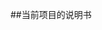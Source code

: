 <!--
 * @Author: your name
 * @Date: 2020-11-21 13:21:30
 * @LastEditTime: 2020-11-21 13:21:59
 * @LastEditors: Please set LastEditors
 * @Description: In User Settings Edit
 * @FilePath: \testd:\桌面\study\node.js\gitDemo\readme.md
-->
##当前项目的说明书
